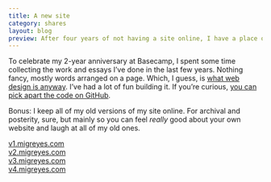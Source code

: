 ```yaml
---
title: A new site
category: shares
layout: blog
preview: After four years of not having a site online, I have a place on the web to call home again
---
```


To celebrate my 2-year anniversary at Basecamp, I spent some time collecting the work and essays I’ve done in the last few years. Nothing fancy, mostly words arranged on a page. Which, I guess, is [what web design is anyway](http://ia.net/blog/the-web-is-all-about-typography-period/). I’ve had a lot of fun building it. If you’re curious, [you can pick apart the code on GitHub](https://github.com/migreyes/migreyes).


Bonus: I keep all of my old versions of my site online. For archival and posterity, sure, but mainly so you can feel *really* good about your own website and laugh at all of my old ones.

[v1.migreyes.com](http://v1.migreyes.com)  
[v2.migreyes.com](http://v2.migreyes.com)  
[v3.migreyes.com](http://v3.migreyes.com)  
[v4.migreyes.com](http://v4.migreyes.com)  
